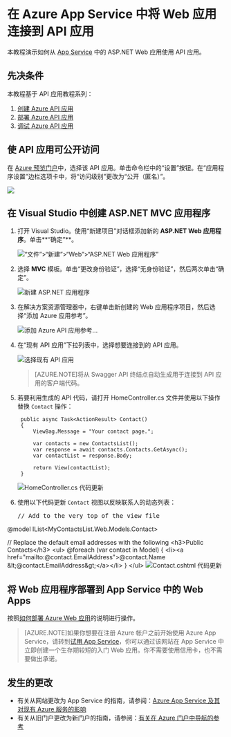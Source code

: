 <properties 
   pageTitle="在 Azure App Service 中将 Web 应用连接到 API 应用" 
   description="本教程演示如何从托管在 Azure App Service 中的 ASP.NET Web 应用使用 API 应用。" 
   services="app-service\web" 
   documentationCenter=".net" 
   authors="syntaxc4" 
   manager="yochayk" 
   editor="jimbe"/>

<tags
   ms.service="app-service-web"
   ms.date="03/24/2015"
   wacn.date=""/>

# 在 Azure App Service 中将 Web 应用连接到 API 应用

本教程演示如何从 [App Service](/documentation/articles/app-service) 中的 ASP.NET Web 应用使用 API 应用。

## 先决条件

本教程基于 API 应用教程系列：

1. [创建 Azure API 应用](/documentation/articles/app-service-dotnet-create-api-app)
3. [部署 Azure API 应用](/documentation/articles/app-service-dotnet-deploy-api-app)
4. [调试 Azure API 应用](/documentation/articles/app-service-dotnet-remotely-debug-api-app)

## 使 API 应用可公开访问

在 [Azure 预览门户](https://manage.windowsazure.cn/)中，选择该 API 应用。单击命令栏中的“设置”按钮。在“应用程序设置”边栏选项卡中，将“访问级别”更改为“公开（匿名）”。

![](./media/app-service-web-connect-web-app-to-saas-api/4-5-Change-Access-Level-To-Public.png)

## 在 Visual Studio 中创建 ASP.NET MVC 应用程序

1. 打开 Visual Studio。使用“新建项目”对话框添加新的 **ASP.NET Web 应用程序**。单击**“确定”**。

	![“文件”>“新建”>“Web”>“ASP.NET Web 应用程序”](./media/app-service-web-connect-web-app-to-saas-api/1-Create-New-MVC-App-For-Consumption.png)

1. 选择 **MVC** 模板。单击“更改身份验证”，选择“无身份验证”，然后两次单击“确定”。

	![新建 ASP.NET 应用程序](./media/app-service-web-connect-web-app-to-saas-api/2-Change-Auth-To-No-Auth.png)

1. 在解决方案资源管理器中，右键单击新创建的 Web 应用程序项目，然后选择“添加 Azure 应用参考”。

	![添加 Azure API 应用参考...](./media/app-service-web-connect-web-app-to-saas-api/3-Add-Azure-API-App-SDK.png)

1. 在“现有 API 应用”下拉列表中，选择想要连接到的 API 应用。

	![选择现有 API 应用](./media/app-service-web-connect-web-app-to-saas-api/4-Add-Azure-API-App-SDK-Dialog.png)

	>[AZURE.NOTE]将从 Swagger API 终结点自动生成用于连接到 API 应用的客户端代码。

1. 若要利用生成的 API 代码，请打开 HomeController.cs 文件并使用以下操作替换 `Contact` 操作：

	    public async Task<ActionResult> Contact()
	    {
	        ViewBag.Message = "Your contact page.";
	
	        var contacts = new ContactsList();
	        var response = await contacts.Contacts.GetAsync();
	        var contactList = response.Body;
	
	        return View(contactList);
	    }

	![HomeController.cs 代码更新](./media/app-service-web-connect-web-app-to-saas-api/5-Write-Code-Which-Leverages-Swagger-Generated-Code.png)

1. 使用以下代码更新 `Contact` 视图以反映联系人的动态列表：
	<pre>// Add to the very top of the view file
@model IList&lt;MyContactsList.Web.Models.Contact>

// Replace the default email addresses with the following
&lt;h3>Public Contacts&lt;/h3>
&lt;ul>
    @foreach (var contact in Model)
    {
        &lt;li>&lt;a href="mailto:@contact.EmailAddress">@contact.Name &amp;lt;@contact.EmailAddress&amp;gt;&lt;/a>&lt;/li>
    }
&lt;/ul> 
</pre>![Contact.cshtml 代码更新](./media/app-service-web-connect-web-app-to-saas-api/6-Update-View-To-Reflect-Changes.png)

## 将 Web 应用程序部署到 App Service 中的 Web Apps

按照[如何部署 Azure Web 应用](/documentation/articles/web-sites-deploy)的说明进行操作。

>[AZURE.NOTE]如果你想要在注册 Azure 帐户之前开始使用 Azure App Service，请转到[试用 App Service](https://tryappservice.azure.com/)，你可以通过该网站在 App Service 中立即创建一个生存期较短的入门 Web 应用。你不需要使用信用卡，也不需要做出承诺。

## 发生的更改
* 有关从网站更改为 App Service 的指南，请参阅：[Azure App Service 及其对现有 Azure 服务的影响](/documentation/services/web-sites/)
* 有关从旧门户更改为新门户的指南，请参阅：[有关在 Azure 门户中导航的参考](https://manage.windowsazure.cn/)
 

<!---HONumber=67-->